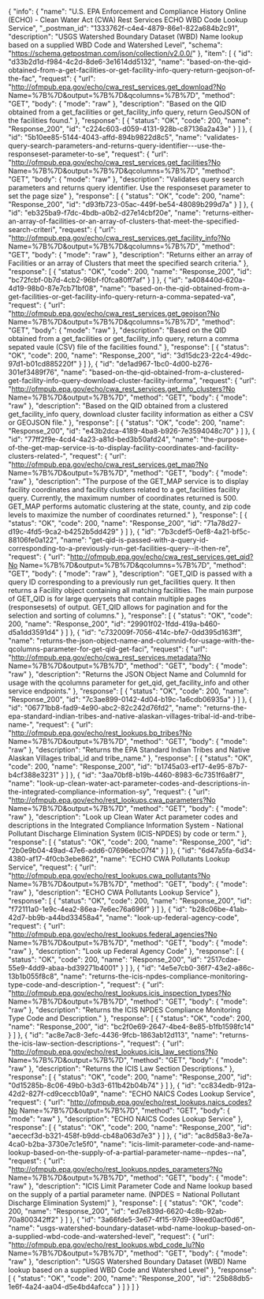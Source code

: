 {
  "info": {
    "name": "U.S. EPA Enforcement and Compliance History Online (ECHO) - Clean Water Act (CWA) Rest Services ECHO WBD Code Lookup Service",
    "_postman_id": "1333762f-c4e4-4879-86e1-822a684b2c91",
    "description": "USGS Watershed Boundary Dataset (WBD) Name lookup based on a supplied WBD Code and Watershed Level",
    "schema": "https://schema.getpostman.com/json/collection/v2.0.0/"
  },
  "item": [
    {
      "id": "d33b2d1d-f984-4c2d-8de6-3e1614dd5132",
      "name": "based-on-the-qid-obtained-from-a-get-facilities-or-get-facility-info-query-return-geojson-of-the-fac",
      "request": {
        "url": "http://ofmpub.epa.gov/echo/cwa_rest_services.get_download?No Name=%7B%7D&output=%7B%7D&qcolumns=%7B%7D",
        "method": "GET",
        "body": {
          "mode": "raw"
        },
        "description": "Based on the QID obtained from a get_facilities or get_facility_info query, return GeoJSON of the facilities found."
      },
      "response": [
        {
          "status": "OK",
          "code": 200,
          "name": "Response_200",
          "id": "c224c603-d059-4131-928b-c87136a2a43e"
        }
      ]
    },
    {
      "id": "5b10ee85-5144-4043-affd-894b9822d8c5",
      "name": "validates-query-search-parameters-and-returns-query-identifier---use-the-responseset-parameter-to-se",
      "request": {
        "url": "http://ofmpub.epa.gov/echo/cwa_rest_services.get_facilities?No Name=%7B%7D&output=%7B%7D&qcolumns=%7B%7D",
        "method": "GET",
        "body": {
          "mode": "raw"
        },
        "description": "Validates query search parameters and returns query identifier.  Use the responseset parameter to set the page size"
      },
      "response": [
        {
          "status": "OK",
          "code": 200,
          "name": "Response_200",
          "id": "d93fb723-05ac-449f-be54-48089b299d7a"
        }
      ]
    },
    {
      "id": "eb325ba9-f7dc-4bdb-a0b2-d27e14cbf20e",
      "name": "returns-either-an-array-of-facilities-or-an-array-of-clusters-that-meet-the-specified-search-criteri",
      "request": {
        "url": "http://ofmpub.epa.gov/echo/cwa_rest_services.get_facility_info?No Name=%7B%7D&output=%7B%7D&qcolumns=%7B%7D",
        "method": "GET",
        "body": {
          "mode": "raw"
        },
        "description": "Returns either an array of Facilities or an array of Clusters that meet the specified search criteria."
      },
      "response": [
        {
          "status": "OK",
          "code": 200,
          "name": "Response_200",
          "id": "bc72fcbf-0b7d-4cb2-96bf-f0fca80ff7af"
        }
      ]
    },
    {
      "id": "a408440d-620a-4d19-98b0-87e7cb71bf08",
      "name": "based-on-the-qid-obtained-from-a-get-facilities-or-get-facility-info-query-return-a-comma-sepated-va",
      "request": {
        "url": "http://ofmpub.epa.gov/echo/cwa_rest_services.get_geojson?No Name=%7B%7D&output=%7B%7D&qcolumns=%7B%7D",
        "method": "GET",
        "body": {
          "mode": "raw"
        },
        "description": "Based on the QID obtained from a get_facilities or get_facility_info query, return a comma sepated vaule (CSV) file of the facilities found."
      },
      "response": [
        {
          "status": "OK",
          "code": 200,
          "name": "Response_200",
          "id": "3d15dc23-22c4-49dc-97d1-b01cd885220f"
        }
      ]
    },
    {
      "id": "de1ad967-1bc0-4d00-b276-301ef3489f76",
      "name": "based-on-the-qid-obtained-from-a-clustered-get-facility-info-query-download-cluster-facility-informa",
      "request": {
        "url": "http://ofmpub.epa.gov/echo/cwa_rest_services.get_info_clusters?No Name=%7B%7D&output=%7B%7D",
        "method": "GET",
        "body": {
          "mode": "raw"
        },
        "description": "Based on the QID obtained from a clustered get_facility_info query, download cluster facility information as either a CSV or GEOJSON file."
      },
      "response": [
        {
          "status": "OK",
          "code": 200,
          "name": "Response_200",
          "id": "e43b2dca-4189-4ba8-b926-7e3594048c70"
        }
      ]
    },
    {
      "id": "77ff2f9e-4cd4-4a23-a81d-bed3b50afd24",
      "name": "the-purpose-of-the-get-map-service-is-to-display-facility-coordinates-and-facility-clusters-related-",
      "request": {
        "url": "http://ofmpub.epa.gov/echo/cwa_rest_services.get_map?No Name=%7B%7D&output=%7B%7D",
        "method": "GET",
        "body": {
          "mode": "raw"
        },
        "description": "The purpose of the GET_MAP service is to display facility coordinates and facility clusters related to a get_facilities facility query. Currently, the maximum number of coordinates returned is 500. GET_MAP performs automatic clustering at the state, county, and zip code levels to maximize the number of coordinates returned."
      },
      "response": [
        {
          "status": "OK",
          "code": 200,
          "name": "Response_200",
          "id": "71a78d27-d19c-4fd5-9ca2-b4252b5dd429"
        }
      ]
    },
    {
      "id": "7b3cdef5-0ef8-4a21-bf5c-88106fe0a122",
      "name": "get-qid-is-passed-with-a-query-id-corresponding-to-a-previously-run-get-facilities-query--it-then-re",
      "request": {
        "url": "http://ofmpub.epa.gov/echo/cwa_rest_services.get_qid?No Name=%7B%7D&output=%7B%7D&qcolumns=%7B%7D",
        "method": "GET",
        "body": {
          "mode": "raw"
        },
        "description": "GET_QID is passed with a query ID corresponding to a previously run get_facilities query. It then returns a Facility object containing all matching facilities. The main purpose of GET_QID is for large querysets that contain multiple pages (responsesets) of output. GET_QID allows for pagination and for the selection and sorting of columns."
      },
      "response": [
        {
          "status": "OK",
          "code": 200,
          "name": "Response_200",
          "id": "29901f02-1fdd-419a-b460-d5a1dd3591d4"
        }
      ]
    },
    {
      "id": "c732009f-7056-414c-bfe7-0dd395d163ff",
      "name": "returns-the-json-object-name-and-columnid-for-usage-with-the-qcolumns-parameter-for-get-qid-get-faci",
      "request": {
        "url": "http://ofmpub.epa.gov/echo/cwa_rest_services.metadata?No Name=%7B%7D&output=%7B%7D",
        "method": "GET",
        "body": {
          "mode": "raw"
        },
        "description": "Returns the JSON Object Name and ColumnId for usage with the qcolumns parameter for get_qid, get_facility_info and other service endpoints."
      },
      "response": [
        {
          "status": "OK",
          "code": 200,
          "name": "Response_200",
          "id": "7c3ae899-0142-4d04-b19c-1a6cdb06935a"
        }
      ]
    },
    {
      "id": "06771bb8-fad9-4e90-abc2-82c242d76fd2",
      "name": "returns-the-epa-standard-indian-tribes-and-native-alaskan-villages-tribal-id-and-tribe-name-",
      "request": {
        "url": "http://ofmpub.epa.gov/echo/rest_lookups.bp_tribes?No Name=%7B%7D&output=%7B%7D",
        "method": "GET",
        "body": {
          "mode": "raw"
        },
        "description": "Returns the EPA Standard Indian Tribes and Native Alaskan Villages tribal_id and tribe_name."
      },
      "response": [
        {
          "status": "OK",
          "code": 200,
          "name": "Response_200",
          "id": "b1745a03-ef17-4e95-87b7-b4cf388e3231"
        }
      ]
    },
    {
      "id": "3aa70bf8-b19b-4460-8983-6c7351f6a8f7",
      "name": "look-up-clean-water-act-parameter-codes-and-descriptions-in-the-integrated-compliance-information-sy",
      "request": {
        "url": "http://ofmpub.epa.gov/echo/rest_lookups.cwa_parameters?No Name=%7B%7D&output=%7B%7D",
        "method": "GET",
        "body": {
          "mode": "raw"
        },
        "description": "Look up Clean Water Act parameter codes and descriptions in the Integrated Compliance Information System - National Pollutant Discharge Elimination System (ICIS-NPDES) by code or term."
      },
      "response": [
        {
          "status": "OK",
          "code": 200,
          "name": "Response_200",
          "id": "2b0e9b04-49ad-47e6-add6-07696ebc07f4"
        }
      ]
    },
    {
      "id": "6d47a5fa-6d34-4380-af17-4f0cb3ebe862",
      "name": "ECHO CWA Pollutants Lookup Service",
      "request": {
        "url": "http://ofmpub.epa.gov/echo/rest_lookups.cwa_pollutants?No Name=%7B%7D&output=%7B%7D",
        "method": "GET",
        "body": {
          "mode": "raw"
        },
        "description": "ECHO CWA Pollutants Lookup Service"
      },
      "response": [
        {
          "status": "OK",
          "code": 200,
          "name": "Response_200",
          "id": "f72111a0-1e9c-4ea2-86ea-7e6ec76a696f"
        }
      ]
    },
    {
      "id": "b28c06be-41ab-42d7-bb9b-a44bd33458a4",
      "name": "look-up-federal-agency-code",
      "request": {
        "url": "http://ofmpub.epa.gov/echo/rest_lookups.federal_agencies?No Name=%7B%7D&output=%7B%7D",
        "method": "GET",
        "body": {
          "mode": "raw"
        },
        "description": "Look up Federal Agency Code"
      },
      "response": [
        {
          "status": "OK",
          "code": 200,
          "name": "Response_200",
          "id": "2517cdae-55e9-4dd9-abaa-bd39271b4001"
        }
      ]
    },
    {
      "id": "4e5e7cb0-36f7-43e2-a86c-13b1b055f8c8",
      "name": "returns-the-icis-npdes-compliance-monitoring-type-code-and-description-",
      "request": {
        "url": "http://ofmpub.epa.gov/echo/rest_lookups.icis_inspection_types?No Name=%7B%7D&output=%7B%7D",
        "method": "GET",
        "body": {
          "mode": "raw"
        },
        "description": "Returns the ICIS NPDES Compliance Monitoring Type Code and Description."
      },
      "response": [
        {
          "status": "OK",
          "code": 200,
          "name": "Response_200",
          "id": "bc2f0e69-2647-4be4-8e85-b1fb1598fc14"
        }
      ]
    },
    {
      "id": "ac8e7ac8-3efc-4436-9fcb-1863ab12d113",
      "name": "returns-the-icis-law-section-descriptions-",
      "request": {
        "url": "http://ofmpub.epa.gov/echo/rest_lookups.icis_law_sections?No Name=%7B%7D&output=%7B%7D",
        "method": "GET",
        "body": {
          "mode": "raw"
        },
        "description": "Returns the ICIS Law Section Descriptions."
      },
      "response": [
        {
          "status": "OK",
          "code": 200,
          "name": "Response_200",
          "id": "0d15285b-8c06-49b0-b3d3-611b42b04b74"
        }
      ]
    },
    {
      "id": "cc834edb-912a-42d2-827f-cd9ceccb10a9",
      "name": "ECHO NAICS Codes Lookup Service",
      "request": {
        "url": "http://ofmpub.epa.gov/echo/rest_lookups.naics_codes?No Name=%7B%7D&output=%7B%7D",
        "method": "GET",
        "body": {
          "mode": "raw"
        },
        "description": "ECHO NAICS Codes Lookup Service"
      },
      "response": [
        {
          "status": "OK",
          "code": 200,
          "name": "Response_200",
          "id": "aececf3d-b321-458f-b9dd-cb48a063d7e3"
        }
      ]
    },
    {
      "id": "ac8d58a3-8e7a-4ca0-b2ba-3730e7c1e5f0",
      "name": "icis-limit-parameter-code-and-name-lookup-based-on-the-supply-of-a-partial-parameter-name--npdes--na",
      "request": {
        "url": "http://ofmpub.epa.gov/echo/rest_lookups.npdes_parameters?No Name=%7B%7D&output=%7B%7D",
        "method": "GET",
        "body": {
          "mode": "raw"
        },
        "description": "ICIS Limit Parameter Code and Name lookup based on the supply of a partial parameter name. (NPDES = National Pollutant Discharge Elimination System)"
      },
      "response": [
        {
          "status": "OK",
          "code": 200,
          "name": "Response_200",
          "id": "ed7e839d-6620-4c8b-92ab-70a800342ff2"
        }
      ]
    },
    {
      "id": "3a66fde5-3e67-4f15-97d9-39eed0acf0d6",
      "name": "usgs-watershed-boundary-dataset-wbd-name-lookup-based-on-a-supplied-wbd-code-and-watershed-level",
      "request": {
        "url": "http://ofmpub.epa.gov/echo/rest_lookups.wbd_code_lu?No Name=%7B%7D&output=%7B%7D",
        "method": "GET",
        "body": {
          "mode": "raw"
        },
        "description": "USGS Watershed Boundary Dataset (WBD) Name lookup based on a supplied WBD Code and Watershed Level"
      },
      "response": [
        {
          "status": "OK",
          "code": 200,
          "name": "Response_200",
          "id": "25b88db5-1e6f-4a24-aa04-d5e4bd4afcca"
        }
      ]
    }
  ]
}